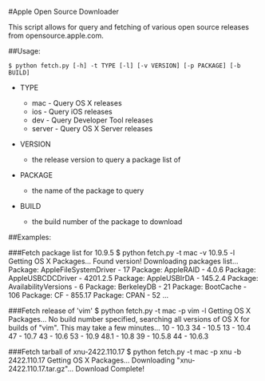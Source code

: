#Apple Open Source Downloader

This script allows for query and fetching of various open source releases from opensource.apple.com.

##Usage:

	$ python fetch.py [-h] -t TYPE [-l] [-v VERSION] [-p PACKAGE] [-b BUILD]

* TYPE
  * mac - Query OS X releases
  * ios - Query iOS releases
  * dev - Query Developer Tool releases
  * server - Query OS X Server releases

* VERSION 
  * the release version to query a package list of

* PACKAGE
  * the name of the package to query

* BUILD
  * the build number of the package to download


##Examples:

###Fetch package list for 10.9.5
	$ python fetch.py -t mac -v 10.9.5 -l
	Getting OS X Packages...
	Found version!
	Downloading packages list...
	Package: AppleFileSystemDriver - 17
	Package: AppleRAID - 4.0.6
	Package: AppleUSBCDCDriver - 4201.2.5
	Package: AppleUSBIrDA - 145.2.4
	Package: AvailabilityVersions - 6
	Package: BerkeleyDB - 21
	Package: BootCache - 106
	Package: CF - 855.17
	Package: CPAN - 52
	...

###Fetch release of 'vim'
	$ python fetch.py -t mac -p vim -l
	Getting OS X Packages...
	No build number specified, searching all versions of OS X for builds of "vim". This may take a few minutes...
	10 - 10.3
	34 - 10.5
	13 - 10.4
	47 - 10.7
	43 - 10.6
	53 - 10.9
	48.1 - 10.8
	39 - 10.5.8
	44 - 10.6.3


###Fetch tarball of xnu-2422.110.17
	$ python fetch.py -t mac -p xnu -b 2422.110.17
	Getting OS X Packages...
	Downloading "xnu-2422.110.17.tar.gz"...
	Download Complete!
